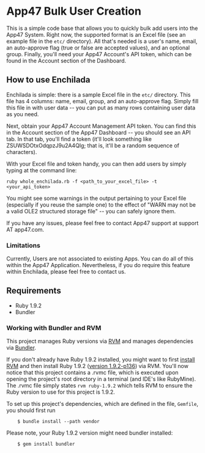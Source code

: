 # App47 Bulk User Creation

This is a simple code base that allows you to quickly bulk add users into the App47 System. Right now, the supported format is an Excel file (see an example file in the `etc/` directory). All that's needed is a user's name, email, an auto-approve flag (true or false are accepted values), and an optional group. Finally, you'll need your App47 Account's API token, which can be found in the Account section of the Dashboard.

## How to use Enchilada

Enchilada is simple: there is a sample Excel file in the `etc/` directory. This file has 4 columns: name, email, group, and an auto-approve flag. Simply fill this file in with user data -- you can put as many rows containing user data as you need. 

Next, obtain your App47 Account Management API token. You can find this in the Account section of the App47 Dashboard -- you should see an API tab. In that tab, you'll find a token (it'll look something like ZSUWSDOtxOdqpzJ9u2A4QIg; that is, it'll be a random sequence of characters).

With your Excel file and token handy, you can then add users by simply typing at the command line:

`ruby whole_enchilada.rb -f <path_to_your_excel_file> -t <your_api_token>`

You might see some warnings in the output pertaining to your Excel file (especially if you reuse the sample one) to the effect of "WARN may not be a valid OLE2 structured storage file" -- you can safely ignore them. 

If you have any issues, please feel free to contact App47 support at support AT app47.com.

### Limitations

Currently, Users are not associated to existing Apps. You can do all of this within the App47 Application. Nevertheless, if you do require this feature within Enchilada, please feel free to contact us. 

## Requirements

* Ruby 1.9.2 
* Bundler 

### Working with Bundler and RVM

This project manages Ruby versions via [RVM](http://rvm.beginrescueend.com/) and manages dependencies via [Bundler](http://gembundler.com/). 

If you don't already have Ruby 1.9.2 installed, you might want to first [install RVM](http://rvm.beginrescueend.com/rvm/install/) and then install Ruby 1.9.2 ([version 1.9.2-p136](http://rvm.beginrescueend.com/interpreters/ruby/)) via RVM. You'll now notice that this project contains a .rvmc file, which is executed upon opening the project's root directory in a terminal (and IDE's like RubyMine). The .rvmc file simply states `rvm ruby-1.9.2` which tells RVM to ensure the Ruby version to use for this project is 1.9.2. 

To set up this project's dependencies, which are defined in the file, `Gemfile`, you should first run

        $ bundle install --path vendor

Please note, your Ruby 1.9.2 version might need bundler installed:

        $ gem install bundler

